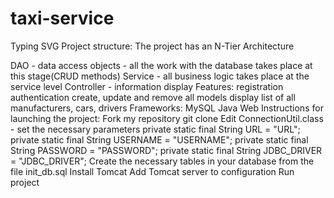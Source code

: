 # taxi-service

Typing SVG
Project structure:
The project has an N-Tier Architecture

DAO - data access objects - all the work with the database takes place at this stage(CRUD methods)
Service - all business logic takes place at the service level
Controller - information display
Features:
registration
authentication
create, update and remove all models
display list of all manufacturers, cars, drivers
Frameworks:
MySQL
Java Web
Instructions for launching the project:
Fork my repository
git clone <your link>
Edit ConnectionUtil.class - set the necessary parameters
private static final String URL = "URL";
private static final String USERNAME = "USERNAME";
private static final String PASSWORD = "PASSWORD";
private static final String JDBC_DRIVER = "JDBC_DRIVER";
Create the necessary tables in your database from the file init_db.sql
Install Tomcat
Add Tomcat server to configuration
Run project